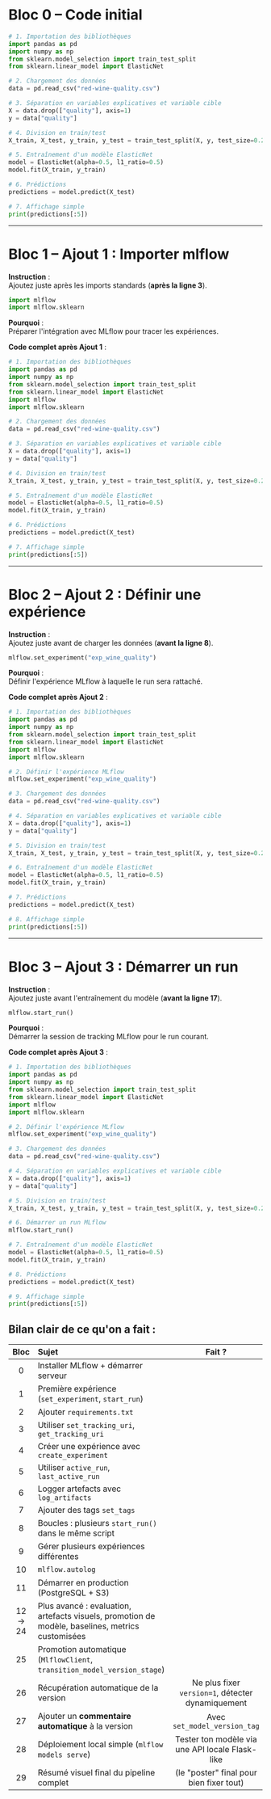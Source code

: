 
# Bloc 0 – Code initial

```python
# 1. Importation des bibliothèques
import pandas as pd
import numpy as np
from sklearn.model_selection import train_test_split
from sklearn.linear_model import ElasticNet

# 2. Chargement des données
data = pd.read_csv("red-wine-quality.csv")

# 3. Séparation en variables explicatives et variable cible
X = data.drop(["quality"], axis=1)
y = data["quality"]

# 4. Division en train/test
X_train, X_test, y_train, y_test = train_test_split(X, y, test_size=0.25, random_state=42)

# 5. Entraînement d'un modèle ElasticNet
model = ElasticNet(alpha=0.5, l1_ratio=0.5)
model.fit(X_train, y_train)

# 6. Prédictions
predictions = model.predict(X_test)

# 7. Affichage simple
print(predictions[:5])
```

---

# Bloc 1 – Ajout 1 : Importer mlflow

**Instruction** :  
Ajoutez juste après les imports standards (**après la ligne 3**).

```python
import mlflow
import mlflow.sklearn
```

**Pourquoi** :  
Préparer l'intégration avec MLflow pour tracer les expériences.

**Code complet après Ajout 1** :

```python
# 1. Importation des bibliothèques
import pandas as pd
import numpy as np
from sklearn.model_selection import train_test_split
from sklearn.linear_model import ElasticNet
import mlflow
import mlflow.sklearn

# 2. Chargement des données
data = pd.read_csv("red-wine-quality.csv")

# 3. Séparation en variables explicatives et variable cible
X = data.drop(["quality"], axis=1)
y = data["quality"]

# 4. Division en train/test
X_train, X_test, y_train, y_test = train_test_split(X, y, test_size=0.25, random_state=42)

# 5. Entraînement d'un modèle ElasticNet
model = ElasticNet(alpha=0.5, l1_ratio=0.5)
model.fit(X_train, y_train)

# 6. Prédictions
predictions = model.predict(X_test)

# 7. Affichage simple
print(predictions[:5])
```

---

# Bloc 2 – Ajout 2 : Définir une expérience

**Instruction** :  
Ajoutez juste avant de charger les données (**avant la ligne 8**).

```python
mlflow.set_experiment("exp_wine_quality")
```

**Pourquoi** :  
Définir l'expérience MLflow à laquelle le run sera rattaché.

**Code complet après Ajout 2** :

```python
# 1. Importation des bibliothèques
import pandas as pd
import numpy as np
from sklearn.model_selection import train_test_split
from sklearn.linear_model import ElasticNet
import mlflow
import mlflow.sklearn

# 2. Définir l'expérience MLflow
mlflow.set_experiment("exp_wine_quality")

# 3. Chargement des données
data = pd.read_csv("red-wine-quality.csv")

# 4. Séparation en variables explicatives et variable cible
X = data.drop(["quality"], axis=1)
y = data["quality"]

# 5. Division en train/test
X_train, X_test, y_train, y_test = train_test_split(X, y, test_size=0.25, random_state=42)

# 6. Entraînement d'un modèle ElasticNet
model = ElasticNet(alpha=0.5, l1_ratio=0.5)
model.fit(X_train, y_train)

# 7. Prédictions
predictions = model.predict(X_test)

# 8. Affichage simple
print(predictions[:5])
```

---

# Bloc 3 – Ajout 3 : Démarrer un run

**Instruction** :  
Ajoutez juste avant l'entraînement du modèle (**avant la ligne 17**).

```python
mlflow.start_run()
```

**Pourquoi** :  
Démarrer la session de tracking MLflow pour le run courant.

**Code complet après Ajout 3** :

```python
# 1. Importation des bibliothèques
import pandas as pd
import numpy as np
from sklearn.model_selection import train_test_split
from sklearn.linear_model import ElasticNet
import mlflow
import mlflow.sklearn

# 2. Définir l'expérience MLflow
mlflow.set_experiment("exp_wine_quality")

# 3. Chargement des données
data = pd.read_csv("red-wine-quality.csv")

# 4. Séparation en variables explicatives et variable cible
X = data.drop(["quality"], axis=1)
y = data["quality"]

# 5. Division en train/test
X_train, X_test, y_train, y_test = train_test_split(X, y, test_size=0.25, random_state=42)

# 6. Démarrer un run MLflow
mlflow.start_run()

# 7. Entraînement d'un modèle ElasticNet
model = ElasticNet(alpha=0.5, l1_ratio=0.5)
model.fit(X_train, y_train)

# 8. Prédictions
predictions = model.predict(X_test)

# 9. Affichage simple
print(predictions[:5])
```








## Bilan clair de ce qu'on a fait :

| Bloc | Sujet | Fait ? |
|:----:|:-----------------------------|:-------:|
| 0 | Installer MLflow + démarrer serveur  |
| 1 | Première expérience (`set_experiment`, `start_run`)  |
| 2 | Ajouter `requirements.txt` |
| 3 | Utiliser `set_tracking_uri`, `get_tracking_uri`  |
| 4 | Créer une expérience avec `create_experiment`  |
| 5 | Utiliser `active_run`, `last_active_run`  |
| 6 | Logger artefacts avec `log_artifacts`  |
| 7 | Ajouter des tags `set_tags` |
| 8 | Boucles : plusieurs `start_run()` dans le même script  |
| 9 | Gérer plusieurs expériences différentes  |
| 10 | `mlflow.autolog` |
| 11 | Démarrer en production (PostgreSQL + S3)  |
| 12 → 24 | Plus avancé : evaluation, artefacts visuels, promotion de modèle, baselines, metrics customisées  |
| 25 | Promotion automatique (`MlflowClient`, `transition_model_version_stage`) |
| 26 | Récupération automatique de la version | Ne plus fixer `version=1`, détecter dynamiquement |
| 27 | Ajouter un **commentaire automatique** à la version | Avec `set_model_version_tag` |
| 28 | Déploiement local simple (`mlflow models serve`) | Tester ton modèle via une API locale Flask-like |
| 29 | Résumé visuel final du pipeline complet | (le "poster" final pour bien fixer tout) |



